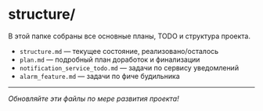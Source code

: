 # structure/

В этой папке собраны все основные планы, TODO и структура проекта.

- `structure.md` — текущее состояние, реализовано/осталось
- `plan.md` — подробный план доработок и финализации
- `notification_service_todo.md` — задачи по сервису уведомлений
- `alarm_feature.md` — задачи по фиче будильника

---

_Обновляйте эти файлы по мере развития проекта!_
